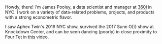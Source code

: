 Howdy, there! I'm James Pooley, a data scientist and manager at [360i](https://360i.com/capabilities/analytics/) in NYC. I work on a variety of
data-related problems, projects, and products with a strong econometric flavor.

I saw Aphex Twin's 2019 NYC show, survived the 2017 Sunn O))) show at
Knockdown Center, and can be seen dancing (poorly) in close proximity to
Four Tet in [this](https://www.youtube.com/watch?v=yWstd3jDZIs) video.

